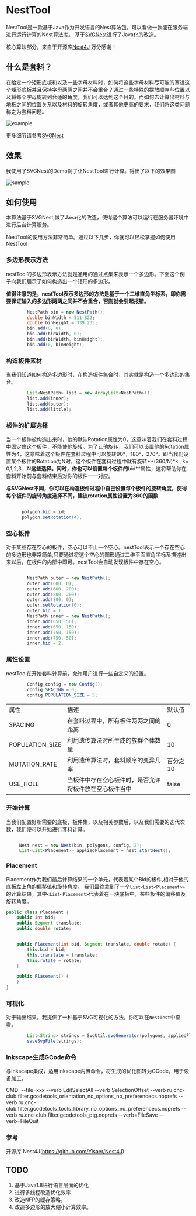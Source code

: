 # NestTool

NestTool是一款基于Java作为开发语言的Nest算法包。可以看做一款能在服务端进行运行计算的Nest算法库。 基于[SVGNest](https://github.com/Jack000/SVGnest)进行了Java化的改造。

核心算法部分，来自于开源库[Nest4J](https://github.com/Yisaer/Nest4J),万分感谢！

## 什么是套料？

在给定一个矩形底板和以及一些字母材料时，如何将这些字母材料尽可能的塞进这个矩形底板并且保持字母两两之间并不会重合？通过一些特殊的摆放顺序与位置以及将每个字母旋转到合适的角度，我们可以达到这个目的。而如何去计算出材料与地板之间的位置关系以及材料的旋转角度，或者其他更高的要求，我们将这类问题称之为套料问题。


![example](./png/nest.png)

更多细节请参考[SVGNest](https://github.com/Jack000/SVGnest)


## 效果

我使用了SVGNest的Demo例子让NestTool进行计算。得出了以下的效果图

![sample](./png/sample.png)


## 如何使用

本算法基于SVGNest,做了Java化的改造，使得这个算法可以运行在服务器环境中进行后台计算服务。

NestTool的使用方法非常简单。通过以下几步，你就可以轻松掌握如何使用NestTool


### 多边形表示方法

nestTool的多边形表示方法就是通用的通过点集来表示一个多边形。下面这个例子向我们展示了如何构造出一个矩形的多边形。

**值得注意的是，nestTool表示多边形的方法是基于一个二维直角坐标系，即你需要保证输入的多边形两两之间并不会重合，否则就会引起报错。**

```java
        NestPath bin = new NestPath();
        double binWidth = 511.822;
        double binHeight = 339.235;
        bin.add(0, 0);
        bin.add(binWidth, 0);
        bin.add(binWidth, binHeight);
        bin.add(0, binHeight);

```

### 构造板件素材

当我们知道如何构造多边形时，在构造板件集合时，其实就是构造一个多边形的集合。

```java
        List<NestPath> list = new ArrayList<NestPath>();
        list.add(inner);
        list.add(outer);
        list.add(little);

```

### 板件的扩展选择

当一个板件被构造出来时，他的默认Rotation属性为0，这意味着我们在套料过程中固定住这个板件，不能使他旋转。为了让他旋转，我们可以设置他的Rotation属性为4，这意味着这个板件在套料过程中可以旋转90°，180°，270°。即当我们设置某个板件的Rotation为N时，这个板件在套料过程中就有旋转**(360/N)\*k , k= 0,1,2,3,...N**这些选择。同时，你也可以设置每个板件的**bid**属性，这将帮助你在套料开始前与套料结束后对你的板件一一对应。

**与SVGNest不同，你可以在构造板件过程中自己设置每个板件的旋转角度，使得每个板件的旋转角度选择不同，建议rotation属性设置为360的因数**

``` java

      polygon.bid = id;
      polygon.setRotation(4);

``` 


### 空心板件

对于某些存在空心的板件，空心可以不止一个空心。nestTool表示一个存在空心的多边形也非常简单,只要通过将这个空心的图形通过二维平面直角坐标系描述出来以后，在板件的内部中即可。nestTool会自动发现板件中存在空心。

```java

        NestPath outer = new NestPath();
        outer.add(600, 0);
        outer.add(600, 200);
        outer.add(800, 200);
        outer.add(800, 0);
        outer.setRotation(0);
        outer.bid = 1;
        NestPath inner = new NestPath();
        inner.add(650, 50);
        inner.add(650, 150);
        inner.add(750, 150);
        inner.add(750, 50);
        inner.bid = 2;

```

### 属性设置

nestTool在开始套料计算前，允许用户进行一些自定义的设置。


```java
        Config config = new Config();
        config.SPACING = 0;
        config.POPULATION_SIZE = 5;
```


<table>
    <tr>
        <td>属性</td>
        <td>描述</td>
        <td>默认值</td>
    </tr>
    <tr>
        <td>SPACING</td>
        <td>在套料过程中，所有板件两两之间的距离</td>
        <td>0</td>
    </tr>
    <tr>
        <td>POPULATION_SIZE</td>
        <td>利用遗传算法时所生成的族群个体数量</td>
        <td>10</td>
    </tr>
    <tr>
        <td>MUTATION_RATE</td>
        <td>利用遗传算法时，套料顺序的变异几率</td>
        <td>百分之10</td>
    </tr> 
    <tr>
        <td>USE_HOLE</td>
        <td>当板件中存在空心板件时，是否允许将板件放在空心板件当中</td>
        <td>false</td>
    </tr>     
</table>

### 开始计算

当我们配置好所需要的底板，板件集，以及相关参数后，以及我们需要的迭代次数，我们便可以开始进行套料计算。

```java

     Nest nest = new Nest(bin, polygons, config, 2);
     List<List<Placement>> appliedPlacement = nest.startNest();

```

### Placement

Placement作为我们最后计算结果的一个单元，代表着某个Bid的板件,相对于他的底板左上角的偏移值和旋转角度。 我们最终拿到了一个`List<List<Placement>> `的计算结果，其中`<List<Placement>`代表着在一块底板中，某些板件的偏移值及旋转角度。

```java
public class Placement {
    public int bid;
    public Segment translate;
    public double rotate;


    public Placement(int bid, Segment translate, double rotate) {
        this.bid = bid;
        this.translate = translate;
        this.rotate = rotate;
    }

    public Placement() {
    }
}

```

### 可视化

对于输出结果，我提供了一种基于SVG可视化的方法。你可以在`NestTest`中查看。

```java
        List<String> strings = SvgUtil.svgGenerator(polygons, appliedPlacement, binWidth, binHeight);
        saveSvgFile(strings);

```

### Inkscape生成GCode命令

与Inkscape集成，适用Inkscape内置命令，将生成的优化图转为GCode，用于设备加工。

CMD:
    --file=xxx --verb EditSelectAll --verb SelectionOffset 
    --verb ru.cnc-club.filter.gcodetools_orientation_no_options_no_preferencecs.noprefs
    --verb ru.cnc-club.filter.gcodetools_tools_library_no_options_no_preferencecs.noprefs
    --verb ru.cnc-club.filter.gcodetools_ptg.noprefs
    --verb=FileSave --verb=FileQuit


### 参考

开源库 Nest4J(https://github.com/Yisaer/Nest4J)

## TODO

1. 基于Java1.8进行语言层面的优化
2. 进行多线程改造优化效率
3. 改造NFP的缓存策略。
4. 改造多边形的放大缩小计算效率。

